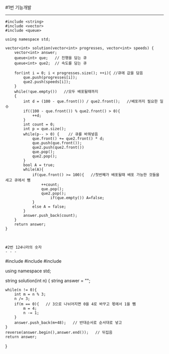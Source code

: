 #1번 기능개발
- - -
```
#include <string>
#include <vector>
#include <queue>

using namespace std;

vector<int> solution(vector<int> progresses, vector<int> speeds) {
    vector<int> answer;
    queue<int> que;   // 진행을 담는 큐
    queue<int> que2;  // 속도를 담는 큐
    
    for(int i = 0; i < progresses.size(); ++i){ //큐에 값을 담음
        que.push(progresses[i]);
        que2.push(speeds[i]);
    }
    while(!que.empty())   //모두 배포될때까지
    {
        int d = (100 - que.front()) / que2.front();   //배포까지 필요한 일수
        if((100 - que.front()) % que2.front() > 0){   
            ++d;
        }
        int count = 0;
        int p = que.size();
        while(p-- > 0) {    // 큐를 바꿔넣음
            que.front() += que2.front() * d;
            que.push(que.front());
            que2.push(que2.front())
            que.pop();
            que2.pop();
        }
        bool A = true;
        while(A){
            if(que.front() >= 100){   //첫번째가 배포될때 배포 가능한 것들을 세고 큐에서 뺌
                ++count;
                que.pop();
                que2.pop();
		            if(que.empty()) A=false;
            }
            else A = false;
        }
        answer.push_back(count);
    }
    return answer;
}



#2번 124나라의 숫자
- - -
```
#include <string>
#include <vector>
#include <algorithm>

using namespace std;

string solution(int n) {
    string answer = "";

    while(n != 0){
        int m = n % 3;
        n /= 3;
        if(m == 0){   // 3으로 나뉘어지면 0을 4로 바꾸고 몫에서 1을 뺌
            m = 4;
            n -= 1;
        }
        answer.push_back(m+48);   // 반대순서로 순서대로 넣고
    }
    reverse(answer.begin(),answer.end());   // 뒤집음
    return answer;
}
